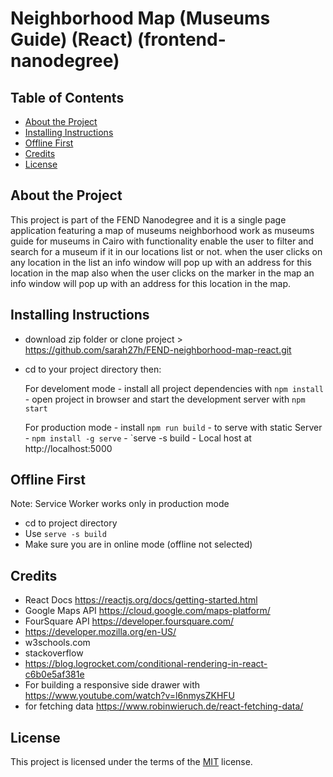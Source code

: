 Neighborhood Map (Museums Guide) (React) (frontend-nanodegree)
===============================

## Table of Contents

* [About the Project](#about-the-project)
* [Installing Instructions](#installing-instructions)
* [ Offline First ](#offline-first)
* [Credits](#credits)
* [License](#license)

## About the Project

This project is part of the FEND Nanodegree and it is a single page application featuring a map of museums neighborhood work as museums guide for museums in Cairo with functionality enable the user to filter and search for a museum if it in our locations list or not. when the user clicks on any location in the list an info window will pop up with an address for this location in the map also when the user clicks on the marker in the map an info window will pop up with an address for this location in the map.

## Installing Instructions 

- download zip folder or clone project > https://github.com/sarah27h/FEND-neighborhood-map-react.git
- cd to your project directory then:

    For develoment mode
        - install all project dependencies with `npm install`
        - open project in browser and start the development server with `npm start`

    For production mode
        - install `npm run build`
        - to serve with static Server
        - `npm install -g serve`
        - `serve -s build
        - Local host at http://localhost:5000


## Offline First

Note: Service Worker works only in production mode
- cd to project directory
- Use `serve -s build`
- Make sure you are in online mode (offline not selected)

## Credits

- React Docs https://reactjs.org/docs/getting-started.html
- Google Maps API https://cloud.google.com/maps-platform/
- FourSquare API https://developer.foursquare.com/
- https://developer.mozilla.org/en-US/
- w3schools.com
- stackoverflow
- https://blog.logrocket.com/conditional-rendering-in-react-c6b0e5af381e
- For building a responsive side drawer with https://www.youtube.com/watch?v=l6nmysZKHFU
- for fetching data https://www.robinwieruch.de/react-fetching-data/

## License

This project is licensed under the terms of the <a href="https://choosealicense.com/licenses/mit/" rel="nofollow">MIT</a> license.
